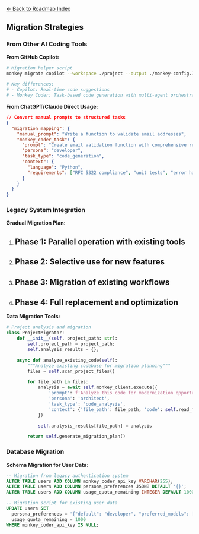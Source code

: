 [← Back to Roadmap Index](./index.md)

## Migration Strategies

### From Other AI Coding Tools

**From GitHub Copilot:**

```bash
# Migration helper script
monkey migrate copilot --workspace ./project --output ./monkey-config.JSON

# Key differences:
# - Copilot: Real-time code suggestions
# - Monkey Coder: Task-based code generation with multi-agent orchestration
```

**From ChatGPT/Claude Direct Usage:**

```json
// Convert manual prompts to structured tasks
{
  "migration_mapping": {
    "manual_prompt": "Write a function to validate email addresses",
    "monkey_coder_task": {
      "prompt": "Create email validation function with comprehensive regex patterns",
      "persona": "developer",
      "task_type": "code_generation",
      "context": {
        "language": "Python",
        "requirements": ["RFC 5322 compliance", "unit tests", "error handling"]
      }
    }
  }
}
```

### Legacy System Integration

**Gradual Migration Plan:**
1. ## **Phase 1**: Parallel operation with existing tools
2. ## **Phase 2**: Selective use for new features
3. ## **Phase 3**: Migration of existing workflows
4. ## **Phase 4**: Full replacement and optimization

**Data Migration Tools:**

```python
# Project analysis and migration
class ProjectMigrator:
    def __init__(self, project_path: str):
        self.project_path = project_path;
        self.analysis_results = {};

    async def analyze_existing_code(self):
        """Analyze existing codebase for migration planning"""
        files = self.scan_project_files()

        for file_path in files:
            analysis = await self.monkey_client.execute({
                'prompt': f'Analyze this code for modernization opportunities',
                'persona': 'architect',
                'task_type': 'code_analysis',
                'context': {'file_path': file_path, 'code': self.read_file(file_path)}
            })

            self.analysis_results[file_path] = analysis

        return self.generate_migration_plan()
```

### Database Migration

**Schema Migration for User Data:**

```sql
-- Migration from legacy authentication system
ALTER TABLE users ADD COLUMN monkey_coder_api_key VARCHAR(255);
ALTER TABLE users ADD COLUMN persona_preferences JSONB DEFAULT '{}';
ALTER TABLE users ADD COLUMN usage_quota_remaining INTEGER DEFAULT 1000;

-- Migration script for existing user data
UPDATE users SET
  persona_preferences = '{"default": "developer", "preferred_models": ["gpt-4.1"]}',
  usage_quota_remaining = 1000
WHERE monkey_coder_api_key IS NULL;
